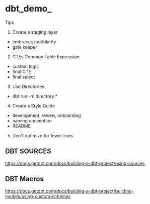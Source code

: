 # dbt_demo_

Tips

1. Create a staging layer 
- embraces modularity
- gate keeper

2. CTEs Common Table Expression
- custom logic
- final CTE
- final select

3. Use Directories
- dbt run -m directory.*

4. Create a Style Guide
- development, review, onboarding
- naming convention
- README

5. Don't optimize for fewer lines

## DBT SOURCES
https://docs.getdbt.com/docs/building-a-dbt-project/using-sources

## DBT Macros
https://docs.getdbt.com/docs/building-a-dbt-project/building-models/using-custom-schemas
